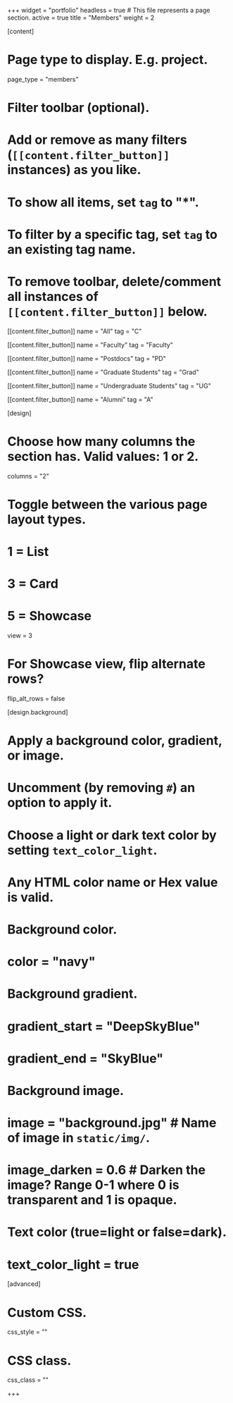 +++
widget = "portfolio"
headless = true  # This file represents a page section.
active = true
title = "Members"
weight = 2


[content]
  # Page type to display. E.g. project.
  page_type = "members"
  
  # Filter toolbar (optional).
  # Add or remove as many filters (`[[content.filter_button]]` instances) as you like.
  # To show all items, set `tag` to "*".
  # To filter by a specific tag, set `tag` to an existing tag name.
  # To remove toolbar, delete/comment all instances of `[[content.filter_button]]` below.

[[content.filter_button]]
  name = "All"
  tag = "C"

[[content.filter_button]]
  name = "Faculty"
  tag = "Faculty"

[[content.filter_button]]
  name = "Postdocs"
  tag = "PD"

[[content.filter_button]]
  name = "Graduate Students"
  tag = "Grad"

[[content.filter_button]]
  name = "Undergraduate Students"
  tag = "UG"

[[content.filter_button]]
  name = "Alumni"
  tag = "A"


[design]
  # Choose how many columns the section has. Valid values: 1 or 2.
  columns = "2"

  # Toggle between the various page layout types.
  #   1 = List
  #   3 = Card
  #   5 = Showcase
  view = 3

  # For Showcase view, flip alternate rows?
  flip_alt_rows = false

[design.background]
  # Apply a background color, gradient, or image.
  #   Uncomment (by removing `#`) an option to apply it.
  #   Choose a light or dark text color by setting `text_color_light`.
  #   Any HTML color name or Hex value is valid.
  
  # Background color.
  # color = "navy"
  
  # Background gradient.
  # gradient_start = "DeepSkyBlue"
  # gradient_end = "SkyBlue"
  
  # Background image.
  # image = "background.jpg"  # Name of image in `static/img/`.
  # image_darken = 0.6  # Darken the image? Range 0-1 where 0 is transparent and 1 is opaque.

  # Text color (true=light or false=dark).
  # text_color_light = true  
  
[advanced]
 # Custom CSS. 
 css_style = ""
 
 # CSS class.
 css_class = ""

+++
